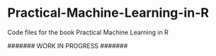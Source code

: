# Practical-Machine-Learning-in-R
Code files for the book Practical Machine Learning in R

####### WORK IN PROGRESS #######
